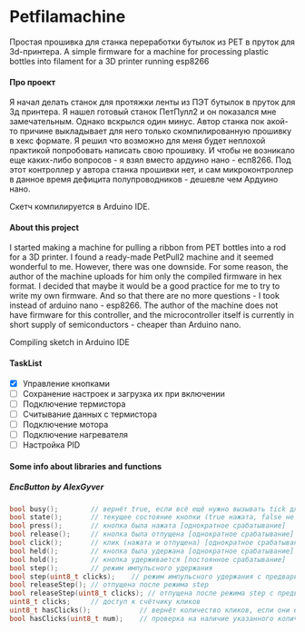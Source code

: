 # Petfilamachine
Простая прошивка для станка переработки бутылок из PET в пруток для 3d-принтера.
A simple firmware for a machine for processing plastic bottles into filament for a 3D printer running esp8266 

#### Про проект

Я начал делать станок для протяжки ленты из ПЭТ бутылок в пруток для 3д принтера. Я нашел готовый станок ПетПулл2 и он показался мне замечательным. Однако вскрылся один минус. Автор станка пок акой-то причине выкладывает для него только скомпилированную прошивку в хекс формате.
Я решил что возможно для меня будет неплохой практикой попробовать написать свою прошивку. И чтобы не возникало еще каких-либо вопросов - я взял вместо ардуино нано - есп8266. Под этот контроллер у автора станка прошивки нет, и сам микроконтроллер в данное время дефицита полупроводников - дешевле чем Ардуино нано.

Скетч компилируется в Arduino IDE.

#### About this project

I started making a machine for pulling a ribbon from PET bottles into a rod for a 3D printer. I found a ready-made PetPull2 machine and it seemed wonderful to me. However, there was one downside. For some reason, the author of the machine uploads for him only the compiled firmware in hex format.
I decided that maybe it would be a good practice for me to try to write my own firmware. And so that there are no more questions - I took instead of arduino nano - esp8266. The author of the machine does not have firmware for this controller, and the microcontroller itself is currently in short supply of semiconductors - cheaper than Arduino nano. 

Compiling sketch in Arduino IDE

#### TaskList

- [x] Управление кнопками
- [ ] Сохранение настроек и загрузка их при включении
- [ ] Подключение термистора
- [ ] Считывание данных с термистора
- [ ] Подключение мотора
- [ ] Подключение нагревателя
- [ ] Настройка PID

#### Some info about libraries and functions

##### EncButton by AlexGyver

```cpp
bool busy();        // вернёт true, если всё ещё нужно вызывать tick для опроса таймаутов
bool state();       // текущее состояние кнопки (true нажата, false не нажата)
bool press();       // кнопка была нажата [однократное срабатывание]
bool release();     // кнопка была отпущена [однократное срабатывание]
bool click();       // клик (нажата и отпущена) [однократное срабатывание]
bool held();        // кнопка была удержана [однократное срабатывание]
bool hold();        // кнопка удерживается [постоянное срабатывание]
bool step();        // режим импульсного удержания
bool step(uint8_t clicks);    // режим импульсного удержания с предварительным накликиванием
bool releaseStep(); // отпущена после режима step
bool releaseStep(uint8_t clicks); // отпущена после режима step с предварительным накликиванием
uint8_t clicks;     // доступ к счётчику кликов
uint8_t hasClicks();            // вернёт количество кликов, если они есть
bool hasClicks(uint8_t num);    // проверка на наличие указанного количества кликов
```
